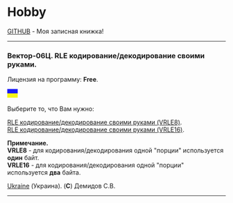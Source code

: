 # Hobby
[GITHUB](https://github.com) - Моя записная книжка!

<hr>

### Вектор-06Ц. RLE кодирование/декодирование своими руками.

Лицензия на программу: **Free**.

![](https://github.com/drilnet/rle/blob/master/UA.png)

Выберите то, что Вам нужно:

[RLE кодирование/декодирование своими руками (VRLE8)](https://github.com/drilnet/rle/tree/master/VRLE8).
<br>
[RLE кодирование/декодирование своими руками (VRLE16)](https://github.com/drilnet/rle/tree/master/VRLE16).

**Примечание.**
<br>
**VRLE8**  - для кодирования/декодирования одной "порции" используется **один** байт.
<br>
**VRLE16** - для кодирования/декодирования одной "порции" используется **два** байта.

[Ukraine](https://en.wikipedia.org/wiki/Ukraine) (Украина). (**C**) Демидов С.В.

<hr>
